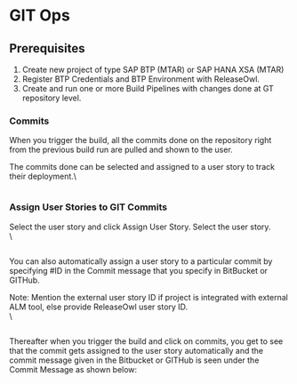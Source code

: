 # GIT Ops

## **Prerequisites**

1. Create new project of type SAP BTP (MTAR) or SAP HANA XSA (MTAR)
2. Register BTP Credentials and BTP Environment with ReleaseOwl.
3. Create and run one or more Build Pipelines with changes done at GT repository level.

### **Commits**

When you trigger the build, all the commits done on the repository right from the previous build run are pulled and shown to the user.

The commits done can be selected and assigned to a user story to track their deployment.\


<figure><img src="https://www.docs.releaseowl.com/assets/img/Git-Ops-1.jpg" alt=""><figcaption></figcaption></figure>

### **Assign User Stories to GIT Commits**

Select the user story and click Assign User Story. Select the user story.\
\


<figure><img src="https://www.docs.releaseowl.com/assets/img/Git-Ops-2.jpg" alt=""><figcaption></figcaption></figure>

You can also automatically assign a user story to a particular commit by specifying #ID in the Commit message that you specify in BitBucket or GITHub.

Note: Mention the external user story ID if project is integrated with external ALM tool, else provide ReleaseOwl user story ID.\
\


<figure><img src="https://www.docs.releaseowl.com/assets/img/Git-Ops-3.jpg" alt=""><figcaption></figcaption></figure>

Thereafter when you trigger the build and click on commits, you get to see that the commit gets assigned to the user story automatically and the commit message given in the Bitbucket or GITHub is seen under the Commit Message as shown below:

<figure><img src="https://www.docs.releaseowl.com/assets/img/Git-Ops-4.jpg" alt=""><figcaption></figcaption></figure>
